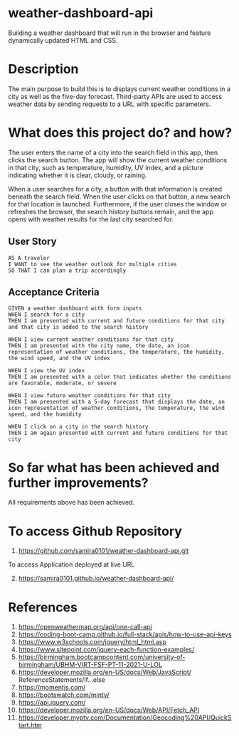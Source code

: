 # weather-dashboard-api

Building a weather dashboard that will run in the browser and feature dynamically updated HTML and CSS.

# Description 

The main purpose to build this is to displays current weather conditions in a city as well as the five-day forecast. Third-party APIs are used to access weather data by sending requests to a URL with specific parameters.


# What does this project do? and how?

The user enters the name of a city into the search field in this app, then clicks the search button. The app will show the current weather conditions in that city, such as temperature, humidity, UV index, and a picture indicating whether it is clear, cloudy, or raining.

When a user searches for a city, a button with that information is created beneath the search field. When the user clicks on that button, a new search for that location is launched. Furthermore, if the user closes the window or refreshes the browser, the search history buttons remain, and the app opens with weather results for the last city searched for.


## User Story

```
AS A traveler
I WANT to see the weather outlook for multiple cities
SO THAT I can plan a trip accordingly
```

## Acceptance Criteria

```
GIVEN a weather dashboard with form inputs
WHEN I search for a city
THEN I am presented with current and future conditions for that city and that city is added to the search history

WHEN I view current weather conditions for that city
THEN I am presented with the city name, the date, an icon representation of weather conditions, the temperature, the humidity, the wind speed, and the UV index

WHEN I view the UV index
THEN I am presented with a color that indicates whether the conditions are favorable, moderate, or severe

WHEN I view future weather conditions for that city
THEN I am presented with a 5-day forecast that displays the date, an icon representation of weather conditions, the temperature, the wind speed, and the humidity

WHEN I click on a city in the search history
THEN I am again presented with current and future conditions for that city
```
# So far what has been achieved and further improvements?

All requirements above has been achieved.

# To access Github Repository 

1. https://github.com/samira0101/weather-dashboard-api.git

To access Application deployed at live URL

2. https://samira0101.github.io/weather-dashboard-api/


# References

1. https://openweathermap.org/api/one-call-api
2. https://coding-boot-camp.github.io/full-stack/apis/how-to-use-api-keys
3. https://www.w3schools.com/jquery/html_html.asp
4. https://www.sitepoint.com/jquery-each-function-examples/
5. https://birmingham.bootcampcontent.com/university-of-birmingham/UBHM-VIRT-FSF-PT-11-2021-U-LOL
6. https://developer.mozilla.org/en-US/docs/Web/JavaScript/ ReferenceStatements/if...else
7. https://momentjs.com/
8. https://bootswatch.com/minty/
9. https://api.jquery.com/
10. https://developer.mozilla.org/en-US/docs/Web/API/Fetch_API
11. https://developer.myptv.com/Documentation/Geocoding%20API/QuickStart.htm